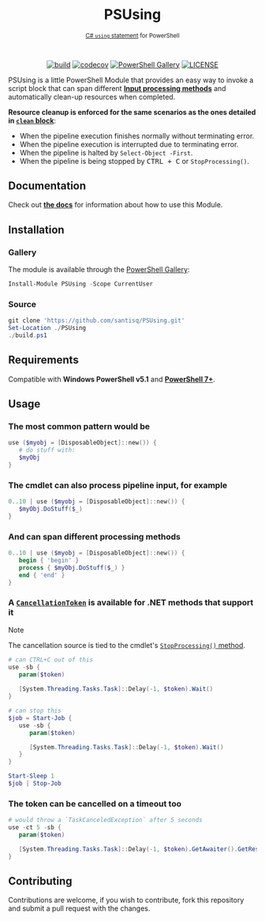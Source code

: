 <h1 align="center">PSUsing</h1>

<div align="center">
<sub>

[C# `using` statement][csusing] for PowerShell

</sub>
<br/>

[![build][build_badge]][build_ref]
[![codecov][codecov_badge]][codecov_ref]
[![PowerShell Gallery][gallery_badge]][gallery_ref]
[![LICENSE][license_badge]][license_ref]

</div>

PSUsing is a little PowerShell Module that provides an easy way to invoke a script block that can span different [__Input processing methods__][inputmethods] and automatically clean-up resources when completed.

__Resource cleanup is enforced for the same scenarios as the ones detailed in [`clean` block][cleanblock]__:

- When the pipeline execution finishes normally without terminating error.
- When the pipeline execution is interrupted due to terminating error.
- When the pipeline is halted by `Select-Object -First`.
- When the pipeline is being stopped by <kbd>CTRL + C</kbd> or `StopProcessing()`.

## Documentation

Check out [__the docs__](./docs/en-US/Use-Object.md) for information about how to use this Module.

## Installation

### Gallery

The module is available through the [PowerShell Gallery][gallery_ref]:

```powershell
Install-Module PSUsing -Scope CurrentUser
```

### Source

```powershell
git clone 'https://github.com/santisq/PSUsing.git'
Set-Location ./PSUsing
./build.ps1
```

## Requirements

Compatible with __Windows PowerShell v5.1__ and [__PowerShell 7+__][psgithub].

## Usage

### The most common pattern would be

```powershell
use ($myobj = [DisposableObject]::new()) {
   # do stuff with:
   $myObj
}
```

### The cmdlet can also process pipeline input, for example

```powershell
0..10 | use ($myobj = [DisposableObject]::new()) {
   $myObj.DoStuff($_)
}
```

### And can span different processing methods

```powershell
0..10 | use ($myobj = [DisposableObject]::new()) {
   begin { 'begin' }
   process { $myObj.DoStuff($_) }
   end { 'end' }
}
```

### A [`CancellationToken`][cancellation] is available for .NET methods that support it

> [!NOTE]
> The cancellation source is tied to the cmdlet's [`StopProcessing()` method][stopprocessing].

```powershell
# can CTRL+C out of this
use -sb {
   param($token)
   
   [System.Threading.Tasks.Task]::Delay(-1, $token).Wait()
}

# can stop this
$job = Start-Job {
   use -sb {
      param($token)

      [System.Threading.Tasks.Task]::Delay(-1, $token).Wait()
   }
}

Start-Sleep 1
$job | Stop-Job
```

### The token can be cancelled on a timeout too

```powershell
# would throw a `TaskCanceledException` after 5 seconds
use -ct 5 -sb {
   param($token)

   [System.Threading.Tasks.Task]::Delay(-1, $token).GetAwaiter().GetResult()
}
```

## Contributing

Contributions are welcome, if you wish to contribute, fork this repository and submit a pull request with the changes.

[codecov_badge]: https://codecov.io/gh/santisq/PSUsing/branch/main/graph/badge.svg?token=b51IOhpLfQ
[codecov_ref]: https://codecov.io/gh/santisq/PSUsing
[build_badge]: https://github.com/santisq/PSUsing/actions/workflows/ci.yml/badge.svg
[build_ref]: https://github.com/santisq/PSUsing/actions/workflows/ci.yml
[gallery_badge]: https://img.shields.io/powershellgallery/dt/PSUsing?color=%23008FC7
[gallery_ref]: https://www.powershellgallery.com/packages/PSUsing
[license_badge]: https://img.shields.io/github/license/santisq/PSUsing
[license_ref]: https://github.com/santisq/PSUsing/blob/main/LICENSE
[cleanblock]: https://learn.microsoft.com/en-us/powershell/module/microsoft.powershell.core/about/about_functions_advanced_methods#clean
[csusing]: https://learn.microsoft.com/en-us/dotnet/csharp/language-reference/statements/using
[inputmethods]: https://learn.microsoft.com/en-us/powershell/module/microsoft.powershell.core/about/about_functions_advanced_methods#input-processing-methods
[psgithub]: https://github.com/PowerShell/PowerShell
[cancellation]: https://learn.microsoft.com/en-us/dotnet/api/system.threading.cancellationtoken
[stopprocessing]: https://learn.microsoft.com/en-us/dotnet/api/system.management.automation.cmdlet.stopprocessing

